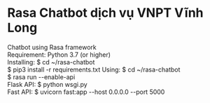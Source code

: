 # Rasa Chatbot dịch vụ VNPT Vĩnh Long
Chatbot using Rasa framework <br>
Requirement: Python 3.7 (or higher) <br>
Installing: $ cd ~/rasa-chatbot <br>
            $ pip3 install -r requirements.txt
Using:      $ cd ~/rasa-chatbot <br> $ rasa run --enable-api<br>
Flask API:  $ python wsgi.py <br>
Fast API:   $ uvicorn fast:app --host 0.0.0.0 --port 5000

